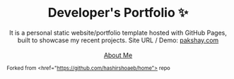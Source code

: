 <!-- PROJECT LOGO -->
<br />
<p align="center">
  <h1 align="center">Developer's Portfolio ✨</h1>

  <p align="center">
    It is a personal static website/portfolio template hosted with GitHub Pages, built to showcase my recent projects. Site URL / Demo: 
    <a href="https://pakshay.com">pakshay.com</a>
    <br />
    <br />
    <a href="https://pakshay.com">About Me</a>
  </p>
  
  <a><small>Forked from <href="https://github.com/hashirshoaeb/home"> repo </href></small></a>
</p>

